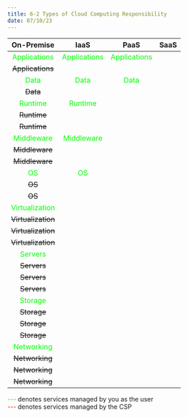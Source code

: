 ```yaml
---
title: 6-2 Types of Cloud Computing Responsibility
date: 07/10/23
---
```


|**On-Premise**|**IaaS**|**PaaS**|**SaaS**|
|:--------:|:--:|:--:|:--:|
|<span style="color:#00ff00">Applications</span>|<span style="color:#00ff00">Applications</span>|<span style="color:#00ff00">Applications</span>|<span style="color:#ff0000">
~~Applications~~</span>|
|<span style="color:#00ff00">Data</span>|<span style="color:#00ff00">Data</span>|<span style="color:#00ff00">Data</span>|<span style="color:#ff0000">
~~Data~~</span>|
|<span style="color:#00ff00">Runtime</span>|<span style="color:#00ff00">Runtime</span>|<span style="color:#ff0000">
~~Runtime~~</span>|<span style="color:#ff0000">
~~Runtime~~</span>|
|<span style="color:#00ff00">Middleware</span>|<span style="color:#00ff00">Middleware</span>|<span style="color:#ff0000">
~~Middleware~~</span>|<span style="color:#ff0000">
~~Middleware~~</span>|
|<span style="color:#00ff00">OS</span>|<span style="color:#00ff00">OS</span>|<span style="color:#ff0000">
~~OS~~</span>|<span style="color:#ff0000">
~~OS~~</span>|
|<span style="color:#00ff00">Virtualization</span>|<span style="color:#ff0000">
~~Virtualization~~</span>|<span style="color:#ff0000">
~~Virtualization~~</span>|<span style="color:#ff0000">
~~Virtualization~~</span>|
|<span style="color:#00ff00">Servers</span>|<span style="color:#ff0000">
~~Servers~~</span>|<span style="color:#ff0000">
~~Servers~~</span>|<span style="color:#ff0000">
~~Servers~~</span>|
|<span style="color:#00ff00">Storage</span>|<span style="color:#ff0000">
~~Storage~~ </span>|<span style="color:#ff0000">
~~Storage~~</span>|<span style="color:#ff0000">
~~Storage~~</span>|
|<span style="color:#00ff00">Networking</span>|<span style="color:#ff0000">
~~Networking~~</span>|<span style="color:#ff0000">
~~Networking~~</span>|<span style="color:#ff0000">
~~Networking~~</span>|

<span style="color:#00ff00">---</span> denotes services managed by you as the user  
<span style="color:#ff0000">---</span> denotes services managed by the CSP
